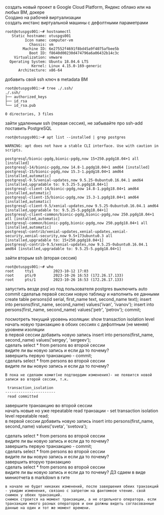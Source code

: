 
создать новый проект в Google Cloud Platform, Яндекс облако или на любых ВМ, докере  
Cоздано на рабочей виртуализации  
создать инстанс виртуальной машины с дефолтными параметрами  
```
root@otuspgs001:~# hostnamectl
   Static hostname: otuspgs001
         Icon name: computer-vm
           Chassis: vm
        Machine ID: 6e27552f4691f8bd45a9f4075afbee5b
           Boot ID: f8640d00230d474796a6a06432b14c3c
    Virtualization: vmware
  Operating System: Ubuntu 18.04.6 LTS
            Kernel: Linux 4.15.0-169-generic
      Architecture: x86-64
```
добавить свой ssh ключ в metadata ВМ  
```
root@otuspgs001:~# tree ./.ssh/
./.ssh/
├── authorized_keys
├── id_rsa
└── id_rsa.pub

0 directories, 3 files
```
зайти удаленным ssh (первая сессия), не забывайте про ssh-add  
поставить PostgreSQL  
```
root@otuspgs001:~# apt list --installed | grep postgres

WARNING: apt does not have a stable CLI interface. Use with caution in scripts.

postgresql/bionic-pgdg,bionic-pgdg,now 15+250.pgdg18.04+1 all [installed]
postgresql-14/bionic-pgdg,now 14.8-1.pgdg18.04+1 amd64 [installed]
postgresql-15/bionic-pgdg,now 15.3-1.pgdg18.04+1 amd64 [installed,automatic]
postgresql-9.5/xenial-updates,now 9.5.25-0ubuntu0.16.04.1 amd64 [installed,upgradable to: 9.5.25-5.pgdg18.04+1]
postgresql-client-14/bionic-pgdg,now 14.8-1.pgdg18.04+1 amd64 [installed,automatic]
postgresql-client-15/bionic-pgdg,now 15.3-1.pgdg18.04+1 amd64 [installed,automatic]
postgresql-client-9.5/xenial-updates,now 9.5.25-0ubuntu0.16.04.1 amd64 [installed,upgradable to: 9.5.25-5.pgdg18.04+1]
postgresql-client-common/bionic-pgdg,bionic-pgdg,now 250.pgdg18.04+1 all [installed,automatic]
postgresql-common/bionic-pgdg,bionic-pgdg,now 250.pgdg18.04+1 all [installed,automatic]
postgresql-contrib/xenial-updates,xenial-updates,xenial-security,xenial-security,now 9.5+173ubuntu0.3 all [installed,upgradable to: 15+250.pgdg18.04+1]
postgresql-contrib-9.5/xenial-updates,now 9.5.25-0ubuntu0.16.04.1 amd64 [installed,upgradable to: 9.5.25-5.pgdg18.04+1]
```

зайти вторым ssh (вторая сессия)  
```
root@otuspgs001:~# who
root     tty1         2023-10-12 17:03
root     pts/0        2023-10-26 16:53 (172.26.17.133)
root     pts/1        2023-10-26 16:53 (172.26.17.133)
```
запустить везде psql из под пользователя postgres
выключить auto commit
сделатьв первой сессии новую таблицу и наполнить ее данными create table persons(id serial, first_name text, second_name text); insert into persons(first_name, second_name) values('ivan', 'ivanov'); insert into persons(first_name, second_name) values('petr', 'petrov'); commit;

посмотреть текущий уровень изоляции: show transaction isolation level  
начать новую транзакцию в обоих сессиях с дефолтным (не меняя) уровнем изоляции  
в первой сессии добавить новую запись insert into persons(first_name, second_name) values('sergey', 'sergeev');  
сделать select * from persons во второй сессии  
видите ли вы новую запись и если да то почему?  
завершить первую транзакцию - commit;  
сделать select * from persons во второй сессии  
видите ли вы новую запись и если да то почему?  
```
В пока не сделаем комит(не подтвердим изменения)- не появится новой записи во второй сессии, т.к.

 transaction_isolation
-----------------------
 read committed

```
завершите транзакцию во второй сессии  
начать новые но уже repeatable read транзации - set transaction isolation level repeatable read;  
в первой сессии добавить новую запись insert into persons(first_name, second_name) values('sveta', 'svetova');  

сделать select * from persons во второй сессии  
видите ли вы новую запись и если да то почему?  
завершить первую транзакцию - commit;  
сделать select * from persons во второй сессии  
видите ли вы новую запись и если да то почему?  
завершить вторую транзакцию  
сделать select * from persons во второй сессии  
видите ли вы новую запись и если да то почему? ДЗ сдаем в виде миниотчета в markdown в гите
```
в начале не будет никаких изменений, после завершения обеих транзакций - увидим изменения, связано с запретом на фантомное чтение. свой снимок у обеих транзакций.
снимок строится на момент транзакции, а не отдельного оператора. если транзакции много разных операторов и они должны видеть согласованные данные на один и тот же момент времени.
```


